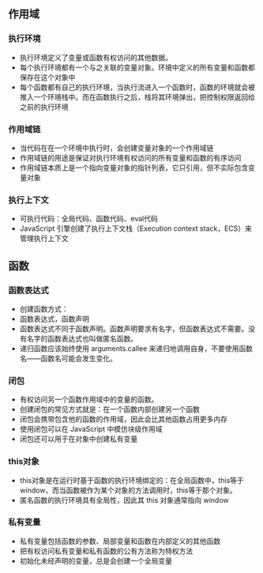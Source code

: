 ## 作用域
### 执行环境
- 执行环境定义了变量或函数有权访问的其他数据。
- 每个执行环境都有一个与之关联的变量对象。环境中定义的所有变量和函数都保存在这个对象中
- 每个函数都有自己的执行环境，当执行流进入一个函数时，函数的环境就会被推入一个环境栈中。而在函数执行之后，栈将其环境弹出，把控制权限返回给之前的执行环境
### 作用域链
- 当代码在在一个环境中执行时，会创建变量对象的一个作用域链
- 作用域链的用途是保证对执行环境有权访问的所有变量和函数的有序访问
- 作用域链本质上是一个指向变量对象的指针列表，它只引用，但不实际包含变量对象
### 执行上下文
- 可执行代码：全局代码、函数代码、eval代码
- JavaScript 引擎创建了执行上下文栈（Execution context stack，ECS）来管理执行上下文

## 函数
### 函数表达式
- 创建函数方式：
- 函数表达式，函数声明
- 函数表达式不同于函数声明。函数声明要求有名字，但函数表达式不需要。没有名字的函数表达式也叫做匿名函数。
- 递归函数应该始终使用 arguments.callee 来递归地调用自身，不要使用函数名——函数名可能会发生变化。
### 闭包
- 有权访问另一个函数作用域中的变量的函数。
- 创建闭包的常见方式就是：在一个函数内部创建另一个函数
- 闭包会携带包含他的函数的作用域，因此会比其他函数占用更多内存
- 使用闭包可以在 JavaScript 中模仿块级作用域
- 闭包还可以用于在对象中创建私有变量
### this对象
- this对象是在运行时基于函数的执行环境绑定的：在全局函数中，this等于window，而当函数被作为某个对象的方法调用时，this等于那个对象。
- 匿名函数的执行环境具有全局性，因此其 this 对象通常指向 window
### 私有变量
- 私有变量包括函数的参数、局部变量和函数在内部定义的其他函数
- 把有权访问私有变量和私有函数的公有方法称为特权方法
- 初始化未经声明的变量，总是会创建一个全局变量
